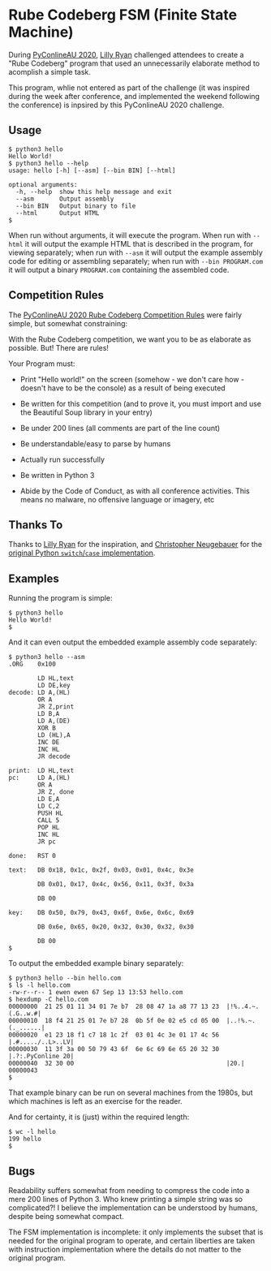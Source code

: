 # Rube Codeberg FSM (Finite State Machine)

During [PyConlineAU 2020](https://2020.pycon.org.au/), 
[Lilly Ryan](https://twitter.com/attacus_au) challenged attendees to
create a "Rube Codeberg" program that used an unnecessarily elaborate
method to acomplish a simple task.

This program, whlie not entered as part of the challenge (it was
inspired during the week after conference, and implemented the weekend
following the conference) is inpsired by this PyConlineAU 2020 challenge.

## Usage

    $ python3 hello
    Hello World!
    $ python3 hello --help
    usage: hello [-h] [--asm] [--bin BIN] [--html]

    optional arguments:
      -h, --help  show this help message and exit
      --asm       Output assembly
      --bin BIN   Output binary to file
      --html      Output HTML
    $ 

When run without arguments, it will execute the program.  When run
with `--html` it will output the example HTML that is described in
the program, for viewing separately; when run with `--asm` it will
output the example assembly code for editing or assembling separately;
when run with `--bin PROGRAM.com` it will output a binary `PROGRAM.com`
containing the assembled code.

## Competition Rules

The [PyConlineAU 2020 Rube Codeberg Competition 
Rules](https://2020.pycon.org.au/program/sun/) were fairly simple, but
somewhat constraining:

With the Rube Codeberg competition, we want you to be as elaborate as
possible. But! There are rules!

Your Program must:

*  Print "Hello world!" on the screen (somehow - we don't care how - 
   doesn't have to be the console) as a result of being executed

*  Be written for this competition (and to prove it, you must import 
   and use the Beautiful Soup library in your entry)

*  Be under 200 lines (all comments are part of the line count)

*  Be understandable/easy to parse by humans

*  Actually run successfully

*  Be written in Python 3

*  Abide by the Code of Conduct, as with all conference activities. 
   This means no malware, no offensive language or imagery, etc

## Thanks To

Thanks to [Lilly Ryan](https://twitter.com/attacus_au) for the inspiration,
and [Christopher Neugebauer](https://twitter.com/chrisjrn) for the 
[original Python `switch`/`case` 
implementation](https://chrisjrn.com/2020/09/04/practicality-beats-purity/).

## Examples

Running the program is simple:

```
$ python3 hello
Hello World!
$
```

And it can even output the embedded example assembly code separately:

```
$ python3 hello --asm
.ORG    0x100

        LD HL,text
        LD DE,key
decode: LD A,(HL)
        OR A
        JR Z,print
        LD B,A
        LD A,(DE)
        XOR B
        LD (HL),A
        INC DE
        INC HL
        JR decode

print:  LD HL,text 
pc:     LD A,(HL)
        OR A
        JR Z, done
        LD E,A
        LD C,2
        PUSH HL
        CALL 5
        POP HL
        INC HL
        JR pc

done:   RST 0

text:   DB 0x18, 0x1c, 0x2f, 0x03, 0x01, 0x4c, 0x3e

        DB 0x01, 0x17, 0x4c, 0x56, 0x11, 0x3f, 0x3a

        DB 00

key:    DB 0x50, 0x79, 0x43, 0x6f, 0x6e, 0x6c, 0x69

        DB 0x6e, 0x65, 0x20, 0x32, 0x30, 0x32, 0x30 

        DB 00
$ 
```

To output the embedded example binary separately:

    $ python3 hello --bin hello.com
    $ ls -l hello.com
    -rw-r--r-- 1 ewen ewen 67 Sep 13 13:53 hello.com
    $ hexdump -C hello.com
    00000000  21 25 01 11 34 01 7e b7  28 08 47 1a a8 77 13 23  |!%..4.~.(.G..w.#|
    00000010  18 f4 21 25 01 7e b7 28  0b 5f 0e 02 e5 cd 05 00  |..!%.~.(._......|
    00000020  e1 23 18 f1 c7 18 1c 2f  03 01 4c 3e 01 17 4c 56  |.#...../..L>..LV|
    00000030  11 3f 3a 00 50 79 43 6f  6e 6c 69 6e 65 20 32 30  |.?:.PyConline 20|
    00000040  32 30 00                                          |20.|
    00000043
    $ 

That example binary can be run on several machines from the 1980s, but which
machines is left as an exercise for the reader.

And for certainty, it is (just) within the required length:

    $ wc -l hello
    199 hello
    $ 

## Bugs

Readability suffers somewhat from needing to compress the code into a mere
200 lines of Python 3.  Who knew printing a simple string was so complicated?!
I believe the implementation can be understood by humans, despite being
somewhat compact.

The FSM implementation is incomplete: it only implements the subset that
is needed for the original program to operate, and certain liberties are
taken with instruction implementation where the details do not matter to
the original program.
